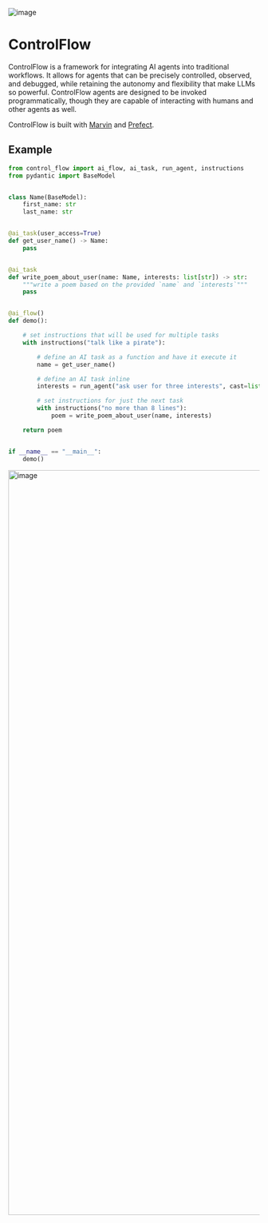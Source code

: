 ![image](https://github.com/jlowin/ControlFlow/assets/153965/9465c321-6b3f-4a6f-af88-f7e3c250fb31)


# ControlFlow

ControlFlow is a framework for integrating AI agents into traditional workflows. It allows for agents that can be precisely controlled, observed, and debugged, while retaining the autonomy and flexibility that make LLMs so powerful. ControlFlow agents are designed to be invoked programmatically, though they are capable of interacting with humans and other agents as well.

ControlFlow is built with [Marvin](https://github.com/prefecthq/marvin) and [Prefect](https://github.com/prefecthq/prefect).

## Example

```python
from control_flow import ai_flow, ai_task, run_agent, instructions
from pydantic import BaseModel


class Name(BaseModel):
    first_name: str
    last_name: str


@ai_task(user_access=True)
def get_user_name() -> Name:
    pass


@ai_task
def write_poem_about_user(name: Name, interests: list[str]) -> str:
    """write a poem based on the provided `name` and `interests`"""
    pass


@ai_flow()
def demo():

    # set instructions that will be used for multiple tasks
    with instructions("talk like a pirate"):

        # define an AI task as a function and have it execute it
        name = get_user_name()

        # define an AI task inline
        interests = run_agent("ask user for three interests", cast=list[str], user_access=True)

        # set instructions for just the next task
        with instructions("no more than 8 lines"):
            poem = write_poem_about_user(name, interests)

    return poem


if __name__ == "__main__":
    demo()
```

<img width="1491" alt="image" src="https://github.com/jlowin/ControlFlow/assets/153965/d436de8d-f5c8-4ef2-a281-221b8abebd1f">
